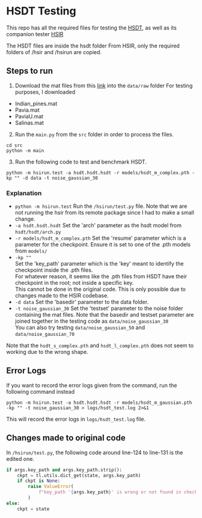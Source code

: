 # HSDT Testing
This repo has all the required files for testing the [HSDT](https://github.com/Zeqiang-Lai/HSDT),
as well as its companion tester [HSIR](https://github.com/bit-isp/HSIR/)

The HSDT files are inside the hsdt folder
From HSIR, only the required folders of /hsir and /hsirun are copied.

## Steps to run 
1. Download the mat files from this [link](https://www.ehu.eus/ccwintco/index.php?title=Hyperspectral_Remote_Sensing_Scenes#Indian_Pines) into the `data/raw` folder
For testing purposes, I downloaded
- Indian_pines.mat
- Pavia.mat
- PaviaU.mat
- Salinas.mat

2. Run the `main.py` from the `src` folder in order to process the files.
```
cd src
python -m main
```


3. Run the following code to test and benchmark HSDT.
```
python -m hsirun.test -a hsdt.hsdt.hsdt -r models/hsdt_m_complex.pth -kp "" -d data -t noise_gaussian_30
```

### Explanation 
- `python -m hsirun.test` Run the `/hsirun/test.py` file.
Note that we are not running the hsir from its remote package since I had to make a small change.
- `-a hsdt.hsdt.hsdt` Set the 'arch' parameter as the hsdt model from `hsdt/hsdt/arch.py`
- `-r models/hsdt_m_complex.pth` 
Set the 'resume' parameter which is a parameter for the checkpoint.
Ensure it is set to one of the .pth models from `models/`
- `-kp ""`   
Set the 'key_path' parameter which is the 'key' meant to identify the checkpoint inside the .pth files.  
For whatever reason, it seems like the .pth files from HSDT have their checkpoint in the root;
not inside a specific key.   
This cannot be done in the original code. This is only possible due to changes made to the HSIR codebase.
- `-d data` Set the 'basedir' parameter to the data folder.
- `-t noise_gaussian_30` Set the 'testset' parameter to the noise folder containing the mat files.
Note that the basedir and testset parameter are joined together in the testing code as `data/noise_gaussian_30`   
You can also try testing `data/noise_gaussian_50` and `data/noise_gaussian_70`  

Note that the `hsdt_s_complex.pth` and `hsdt_l_complex.pth` does not seem to working due to the wrong shape. 

## Error Logs
If you want to record the error logs given from the command, run the following command instead
```
python -m hsirun.test -a hsdt.hsdt.hsdt -r models/hsdt_m_gaussian.pth -kp "" -t noise_gaussian_30 > logs/hsdt_test.log 2>&1
```
This will record the error logs in `logs/hsdt_test.log` file.

## Changes made to original code
In `/hsirun/test.py`, the following code around line-124 to line-131 is the edited one.   

```python
if args.key_path and args.key_path.strip():
    ckpt = tl.utils.dict_get(state, args.key_path)
    if ckpt is None:
        raise ValueError(
            f"key_path '{args.key_path}' is wrong or not found in checkpoint."
        )
else:
    ckpt = state
```

